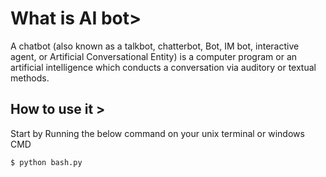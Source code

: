 # What is AI bot>

A chatbot (also known as a talkbot, chatterbot, Bot, IM bot, interactive agent,
or Artificial Conversational Entity) is a computer program or an artificial
intelligence which conducts a conversation via auditory or textual methods.

## How to use it >

Start by Running the below command on your unix terminal or windows CMD

```bash
$ python bash.py
```
